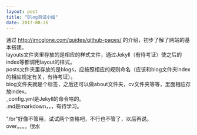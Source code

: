 ```yaml
---
layout: post
title: "Blog测试小结"
date: 2017-08-26
---
```


通过 http://jmcglone.com/guides/github-pages/ 的介绍，初步了解了网站的基本搭建。  
layouts文件夹里存放的是相应的样式文件，通过Jekyll（有待考证）使之后的index等都调用layout的样式。  
posts文件夹里存放的是blogs，应按照相应的规则命名（应该和blog文件夹index的相应规定有关，有待考证）。  
blog文件夹就是个标签，之后还可以做about文件夹，cv文件夹等等，里面相应存放index。  
_config.yml是Jekyll的命令啥的。  
.md是markdown，，，有待学习。  
  
  "/br"好像不管用，试试两个空格吧，不行也不管了，以后再说。  
over。。。。很水  

